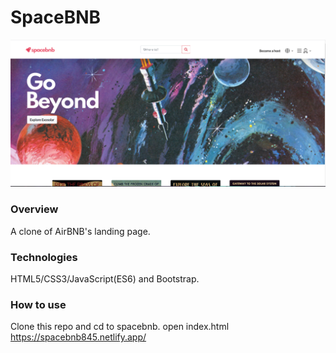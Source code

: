 # SpaceBNB
![alt text](https://github.com/jackie-leary/spacebnb/blob/main/images/spacebnb.PNG)

### Overview
A clone of AirBNB's landing page. 

### Technologies
HTML5/CSS3/JavaScript(ES6) and Bootstrap. 

### How to use
Clone this repo and cd to spacebnb.
open index.html
https://spacebnb845.netlify.app/
